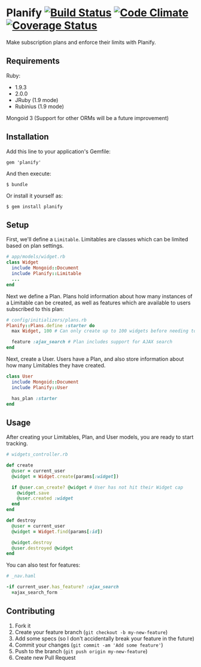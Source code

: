 Planify [![Build Status](https://secure.travis-ci.org/kdayton-/planify.png?branch=master)](http://travis-ci.org/kdayton-/planify) [![Code Climate](https://codeclimate.com/github/kdayton-/planify.png)](https://codeclimate.com/github/kdayton-/planify) [![Coverage Status](https://coveralls.io/repos/kdayton-/planify/badge.png)](https://coveralls.io/r/kdayton-/planify)
========

Make subscription plans and enforce their limits with Planify.

## Requirements

Ruby:
* 1.9.3
* 2.0.0
* JRuby (1.9 mode)
* Rubinius (1.9 mode)

Mongoid 3 (Support for other ORMs will be a future improvement)

## Installation

Add this line to your application's Gemfile:

    gem 'planify'

And then execute:

    $ bundle

Or install it yourself as:

    $ gem install planify

## Setup 

First, we'll define a `Limitable`. Limitables are classes which can be limited based on plan settings.

```ruby
# app/models/widget.rb
class Widget
  include Mongoid::Document
  include Planify::Limitable
  ...
end
```

Next we define a Plan. Plans hold information about how many instances of a Limitable can be created, as well as features which are available to users subscribed to this plan:

```ruby
# config/initializers/plans.rb
Planify::Plans.define :starter do
  max Widget, 100 # Can only create up to 100 widgets before needing to upgrade

  feature :ajax_search # Plan includes support for AJAX search
end
```

Next, create a User. Users have a Plan, and also store information about how many Limitables they have created.

```ruby
class User
  include Mongoid::Document
  include Planify::User

  has_plan :starter
end
```

## Usage

After creating your Limitables, Plan, and User models, you are ready to start tracking.

```ruby
# widgets_controller.rb

def create
  @user = current_user
  @widget = Widget.create(params[:widget])

  if @user.can_create? @widget # User has not hit their Widget cap
    @widget.save
    @user.created :widget
  end
end

def destroy
  @user = current_user
  @widget = Widget.find(params[:id])

  @widget.destroy
  @user.destroyed @widget
end
```

You can also test for features:

```ruby
# _nav.haml

-if current_user.has_feature? :ajax_search
  =ajax_search_form
```

## Contributing

1. Fork it
2. Create your feature branch (`git checkout -b my-new-feature`)
3. Add some specs (so I don't accidentally break your feature in the future)
4. Commit your changes (`git commit -am 'Add some feature'`)
5. Push to the branch (`git push origin my-new-feature`)
6. Create new Pull Request
